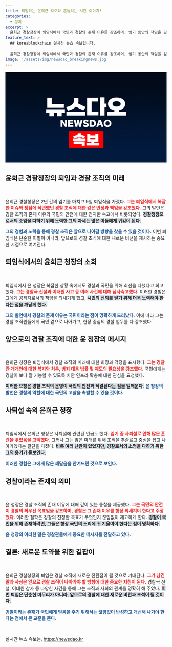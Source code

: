 ```yaml
---
title: 퇴임하는 윤희근 각오와 흔들리는 시간 이야기!
categories:
  - 정치
excerpt: >
  윤희근 경찰청장이 퇴임식에서 국민과 경찰의 존재 이유를 강조하며, 임기 동안의 책임을 깊이 숙고했다고 밝혔다. 이태원 참사를 비롯한 복잡한 이슈들 속에서의 소회를 공개한 그의 눈물이 화제가 되고 있다.
feature_text: >
  ## koreablockchain 실시간 뉴스 속보입니다.

  윤희근 경찰청장이 퇴임식에서 국민과 경찰의 존재 이유를 강조하며, 임기 동안의 책임을 깊이 숙고했다고 밝혔다. 이태원 참사를 비롯한 복잡한 이슈들 속에서의 소회를 공개한 그의 눈물이 화제가 되고 있다.
image: '/assets/img/newsdao_breakingnews.jpg'
---
```


<p><img src="/assets/img/newsdao_breakingnews.jpg" alt="koreablockchain 속보" /></p>

<h2 data-ke-size="size26">윤희근 경찰청장의 퇴임과 경찰 조직의 미래</h2>

<p data-ke-size="size16">&nbsp;</p>

<p>윤희근 경찰청장은 2년 간의 임기를 마치고 9일 퇴임식을 가졌다. <b><span style="color: #ee2323;">그는 퇴임식에서 복잡한 이슈와 쟁점에 직면했던 경찰 조직에 대한 깊은 반성과 책임을 강조했다.</span></b> 그의 발언은 경찰 조직의 존재 이유와 국민의 안전에 대한 진지한 숙고에서 비롯되었다. <b><span style="background-color: #21538527;">경찰청장으로서의 소임을 다하기 위해 노력한 그의 자세는 많은 이들에게 귀감이 된다.</span></b> </p>

<p><b><span style="color: #1a5490;">그의 경험과 노력을 통해 경찰 조직은 앞으로 나아갈 방향을 찾을 수 있을 것이다.</span></b> 이번 퇴임식은 단순한 이별이 아니라, 앞으로의 경찰 조직에 대한 새로운 비전을 제시하는 중요한 시점으로 여겨진다.</p>

<h2 data-ke-size="size26">퇴임식에서의 윤희근 청장의 소회</h2>

<p data-ke-size="size16">&nbsp;</p>

<p>퇴임식에서 윤 청장은 복잡한 상황 속에서도 경찰과 국민을 위해 최선을 다했다고 회고했다. <b><span style="color: #ee2323;">그는 경찰국 신설과 이태원 사고 등 여러 사건에 대해 심사숙고했다.</span></b> 이러한 경험은 그에게 공직자로서의 책임을 되새기게 했고, <b><span style="background-color: #21538527;">시민의 신뢰를 얻기 위해 더욱 노력해야 한다는 점을 깨닫게 했다.</span></b> </p>

<p><b><span style="color: #1a5490;">그의 발언에서 경찰의 존재 이유는 국민이라는 점이 명확하게 드러났다.</span></b> 이에 따라 그는 경찰 조직원들에게 국민 곁으로 나아가고, 현장 중심의 경찰 업무를 다 강조했다.</p>

<h2 data-ke-size="size26">앞으로의 경찰 조직에 대한 윤 청장의 메시지</h2>

<p data-ke-size="size16">&nbsp;</p>

<p>윤희근 청장은 퇴임식에서 경찰 조직의 미래에 대한 희망과 걱정을 표시했다. <b><span style="color: #ee2323;">그는 경찰관 개개인에 대한 복지와 처우, 범죄 대응 법률 및 제도의 필요성을 강조했다.</span></b> 국민에게는 경찰이 보다 잘 기능할 수 있도록 치안 인프라 확충에 대한 관심을 요청했다. </p>

<p><b><span style="background-color: #21538527;">이러한 요청은 경찰 조직의 운영이 국민의 안전과 직결된다는 점을 일깨운다.</span></b> <b><span style="color: #1a5490;">윤 청장의 발언은 경찰의 역할에 대한 국민의 고찰을 촉발할 수 있을 것이다.</span></b> </p>

<h2 data-ke-size="size26">사퇴설 속의 윤희근 청장</h2>

<p data-ke-size="size16">&nbsp;</p>

<p>퇴임식에서 윤희근 청장은 사퇴설에 관련된 언급도 했다. <b><span style="color: #ee2323;">임기 중 사퇴설로 인해 많은 혼란을 겪었음을 고백했다.</span></b> 그러나 그는 밝은 미래를 위해 조직을 추슬르고 중심을 잡고 나아가겠다는 결단을 다졌다. <b><span style="background-color: #21538527;">비록 여러 난관이 있었지만, 경찰로서의 소명을 다하기 위한 그의 용기가 돋보인다.</span></b> </p>

<p><b><span style="color: #1a5490;">이러한 경험은 그에게 많은 깨달음을 안겨드린 것으로 보인다.</span></b> </p>

<h2 data-ke-size="size26">경찰이라는 존재의 의미</h2>

<p data-ke-size="size16">&nbsp;</p>

<p>윤 청장은 경찰 조직의 존재 이유에 대해 깊이 있는 통찰을 제공했다. <b><span style="color: #ee2323;">그는 국민의 안전이 경찰의 최우선 목표임을 강조하며, 경찰은 그 존재 이유를 항상 되새겨야 한다고 주장했다.</span></b> 이러한 철학은 경찰의 진정한 목표가 무엇인지 끊임없이 재고하게 한다. <b><span style="background-color: #21538527;">경찰이 국민을 위해 존재하려면, 그들은 항상 국민의 소리에 귀 기울여야 한다는 점이 명확하다.</span></b> </p>

<p><b><span style="color: #1a5490;">윤 청장의 이러한 말은 경찰관들에게 중요한 메시지를 전달하고 있다.</span></b> </p>

<h2 data-ke-size="size26">결론: 새로운 도약을 위한 길잡이</h2>

<p data-ke-size="size16">&nbsp;</p>

<p>윤희근 경찰청장의 퇴임은 경찰 조직에 새로운 전환점이 될 것으로 기대된다. <b><span style="color: #ee2323;">그가 남긴 말과 사상은 앞으로 경찰 조직이 나아가야 할 방향에 대한 중요한 지침이 된다.</span></b> 경찰국 신설, 이태원 참사 등 다양한 사건을 통해 그는 조직과 사회의 관계를 명확히 해 주었다. <b><span style="background-color: #21538527;">이번 퇴임은 단순한 마무리가 아니라, 앞으로의 경찰에 대한 새로운 비전과 초석이 될 것이다.</span></b> </p>

<p><b><span style="color: #1a5490;">경찰이라는 존재가 국민에게 믿음을 주기 위해서는 끊임없이 반성하고 개선해 나가야 한다는 점에서 큰 교훈을 준다.</span></b> </p>

<p data-ke-size="size16">&nbsp;</p>
실시간 뉴스 속보는, <a href="https://newsdao.kr" rel="dofollow">https://newsdao.kr</a>


